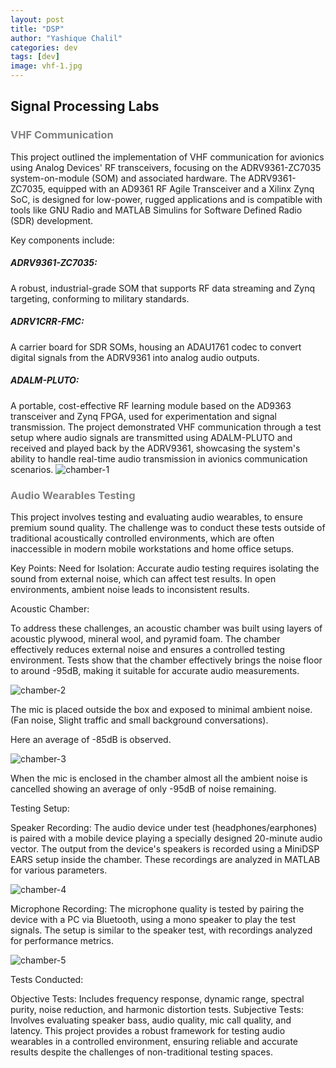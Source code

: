 ```yaml
---
layout: post
title: "DSP"
author: "Yashique Chalil"
categories: dev
tags: [dev]
image: vhf-1.jpg
---
```


## Signal Processing Labs  
<h3 style="color: gray;">VHF Communication</h3>


This project outlined the implementation of VHF communication for avionics using Analog Devices' RF transceivers, focusing on the ADRV9361-ZC7035 system-on-module (SOM) and associated hardware. The ADRV9361-ZC7035, equipped with an AD9361 RF Agile Transceiver and a Xilinx Zynq SoC, is designed for low-power, rugged applications and is compatible with tools like GNU Radio and MATLAB Simulins for Software Defined Radio (SDR) development.

Key components include:

<h5>ADRV9361-ZC7035:</h5> A robust, industrial-grade SOM that supports RF data streaming and Zynq targeting, conforming to military standards.
<h5>ADRV1CRR-FMC: </h5> A carrier board for SDR SOMs, housing an ADAU1761 codec to convert digital signals from the ADRV9361 into analog audio outputs.
<h5>ADALM-PLUTO: </h5> A portable, cost-effective RF learning module based on the AD9363 transceiver and Zynq FPGA, used for experimentation and signal transmission.
The project demonstrated VHF communication through a test setup where audio signals are transmitted using ADALM-PLUTO and received and played back by the ADRV9361, showcasing the system's ability to handle real-time audio transmission in avionics communication scenarios.

<img src="{{ site.github.url }}/assets/img/chamber-1.jpg" alt="chamber-1">

<h3 style="color: gray;">Audio Wearables Testing </h3>

This project involves testing and evaluating audio wearables, to ensure premium sound quality. The challenge was to conduct these tests outside of traditional acoustically controlled environments, which are often inaccessible in modern mobile workstations and home office setups.

Key Points:
Need for Isolation: Accurate audio testing requires isolating the sound from external noise, which can affect test results. In open environments, ambient noise leads to inconsistent results.

Acoustic Chamber:

To address these challenges, an acoustic chamber was built using layers of acoustic plywood, mineral wool, and pyramid foam.
The chamber effectively reduces external noise and ensures a controlled testing environment.
Tests show that the chamber effectively brings the noise floor to around -95dB, making it suitable for accurate audio measurements.

<img src="{{ site.github.url }}/assets/img/ambient out.gif" alt="chamber-2">  

The mic is placed outside the box and exposed to minimal ambient noise. (Fan noise, Slight
traffic and small background conversations).

Here an average of  -85dB is observed.

<img src="{{ site.github.url }}/assets/img/ambient in.gif" alt="chamber-3">

When the mic is enclosed in the chamber almost all the ambient noise is cancelled showing
an average of only  -95dB of noise remaining.


Testing Setup:

Speaker Recording: The audio device under test (headphones/earphones) is paired with a mobile device playing a specially designed 20-minute audio vector. The output from the device's speakers is recorded using a MiniDSP EARS setup inside the chamber. These recordings are analyzed in MATLAB for various parameters.

<img src="{{ site.github.url }}/assets/img/speakertest.png" alt="chamber-4">

Microphone Recording: The microphone quality is tested by pairing the device with a PC via Bluetooth, using a mono speaker to play the test signals. The setup is similar to the speaker test, with recordings analyzed for performance metrics.

<img src="{{ site.github.url }}/assets/img/mictest.gif" alt="chamber-5">

Tests Conducted:

Objective Tests: Includes frequency response, dynamic range, spectral purity, noise reduction, and harmonic distortion tests.
Subjective Tests: Involves evaluating speaker bass, audio quality, mic call quality, and latency.
This project provides a robust framework for testing audio wearables in a controlled environment, ensuring reliable and accurate results despite the challenges of non-traditional testing spaces.






